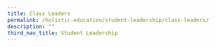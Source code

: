 ```yaml
---
title: Class Leaders
permalink: /holistic-education/student-leadership/class-leaders/
description: ""
third_nav_title: Student Leadership
---
```

